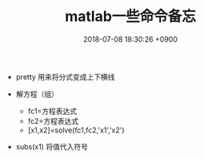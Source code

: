 ﻿---
layout: post
title: matlab一些命令备忘
date: 2018-07-08 18:30:26 +0900
categories: 技术
issue_id: 0
---
- pretty 用来将分式变成上下横线

- 解方程（组）
    - fc1=方程表达式
    - fc2=方程表达式
    - [x1,x2]=solve(fc1,fc2,'x1','x2')

- subs(x1) 将值代入符号




